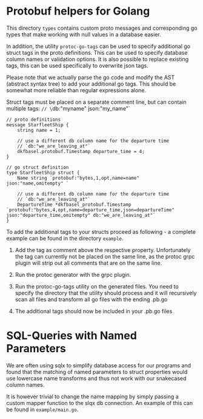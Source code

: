 # Protobuf helpers for Golang

This directory `types` contains custom proto messages and corresponding go types
that make working with null values in a database easier.

In addition, the utility `protoc-go-tags` can be used to specify additional
go struct tags in the proto definitions. This can be used to specify database
column names or validation options. It is also possible to replace existing tags,
this can be used specifically to overwrite json tags.

Please note that we actually parse the go code and modify the AST (abstract syntax tree)
to add your additional go tags. This should be somewhat more reliable than
regular expressions alone.

Struct tags must be placed on a separate comment line, but can contain multiple
tags: `// \`db:"myname" json:"my_name"`

```
// proto definitions
message StarfleetShip {
	string name = 1;

	// use a different db column name for the departure time
	// `db:"we_are_leaving_at"`
	dkfbasel.protobuf.Timestamp departure_time = 4;
}

// go struct definition
type StarfleetShip struct {
	Name string `protobuf:"bytes,1,opt,name=name" json:"name,omitempty" `

	// use a different db column name for the departure time
	// `db:"we_are_leaving_at"`
	DepartureTime *dkfbasel_protobuf.Timestamp `protobuf:"bytes,4,opt,name=departure_time,json=departureTime" json:"departure_time,omitempty" db:"we_are_leaving_at"`
}
```

To add the additional tags to your structs proceed as following - a complete
example can be found in the directory `example`.

1. Add the tag as comment above the respective property. Unfortunately the tag
can currently not be placed on the same line, as the protoc grpc plugin will
strip out all comments that are on the same line.

2. Run the protoc generator with the grpc plugin.

3. Run the protoc-go-tags utility on the generated files. You need to specify
the directory that the utility should process and it will recursively scan
all files and transform all go files with the ending .pb.go

4. The additional tags should now be included in your .pb.go files

# SQL-Queries with Named Parameters

We are often using sqlx to simplify database access for our programs and found
that the matching of named parameters to struct properties would use lowercase
name transforms and thus not work with our snakecased column names.

It is however trivial to change the name mapping by simply passing a custom
mapper function to the slqx db connection. An example of this can be found
in `example/main.go`.
